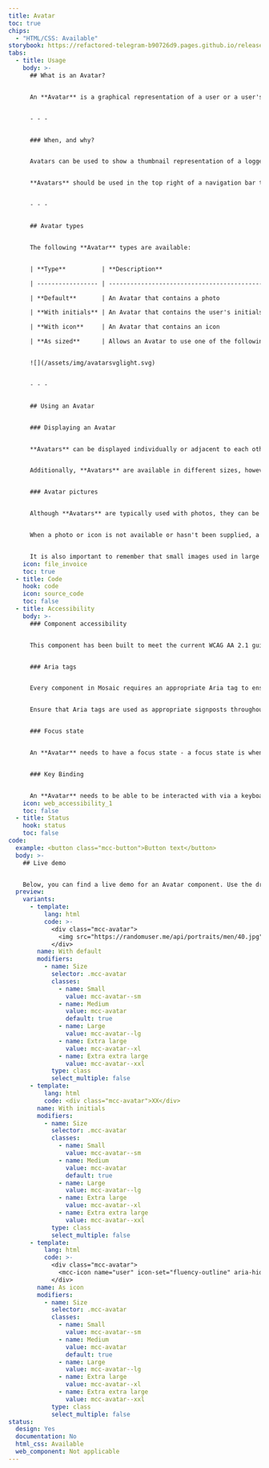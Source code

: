 ```yaml
---
title: Avatar
toc: true
chips:
  - "HTML/CSS: Available"
storybook: https://refactored-telegram-b90726d9.pages.github.io/release/?path=/docs/components-avatar-introduction
tabs:
  - title: Usage
    body: >-
      ## What is an Avatar?


      An **Avatar** is a graphical representation of a user or a user's character. They typically use a photo, but can also use an icon or initials to visually indicate a person.


      - - -


      ### When, and why?


      Avatars can be used to show a thumbnail representation of a logged in user in your applications or, for example, a photo of a user in a Profile page. **Avatars** are an important part in helping users identify themselves and other users, and also provides a human presence within an interface.


      **Avatars** should be used in the top right of a navigation bar to show the logged in user, and should provide access to their Profile page. They can also be used in contact cards, chat UIs, community forums, etc.


      - - -


      ## Avatar types


      The following **Avatar** types are available:


      | **Type**          | **Description**                                                                                     | **Example** |

      | ----------------- | --------------------------------------------------------------------------------------------------- | ----------- |

      | **Default**       | An Avatar that contains a photo                                                                     |             |

      | **With initials** | An Avatar that contains the user's initials                                                         |             |

      | **With icon**     | An Avatar that contains an icon                                                                     |             |

      | **As sized**      | Allows an Avatar to use one of the following sizes; 32px, 40px (default size), 48px, 64px, and 96px |             |


      ![](/assets/img/avatarsvglight.svg)


      - - -


      ## Using an Avatar


      ### Displaying an Avatar


      **Avatars** can be displayed individually or adjacent to each other on a single row. 


      Additionally, **Avatars** are available in different sizes, however it is important not to mix sizes. **Avatars** should only use one picture size across your entire product.


      ### Avatar pictures


      Although **Avatars** are typically used with photos, they can be used with icons. Choose one style to use across your entire product. In both cases, where a photo or icon is not available, they can also be used to display a user's initials.


      When a photo or icon is not available or hasn't been supplied, a fall-back icon is automatically used. This is the generic User icon.


      It is also important to remember that small images used in large **Avatars** will be upscaled, which could lead to distorted images. Always use compressed images and resize images near to the appropriate size. This will help maintain the best results, and reduce the impact on performance by stopping the application from needing to render large image files.
    icon: file_invoice
    toc: true
  - title: Code
    hook: code
    icon: source_code
    toc: false
  - title: Accessibility
    body: >-
      ### Component accessibility


      This component has been built to meet the current WCAG AA 2.1 guidelines. We also test these components against the guidelines before release.


      ### Aria tags


      Every component in Mosaic requires an appropriate Aria tag to ensure that screen readers can effectively parse the page. Aria tags are provided as part of Mosaic. Please do not override these without good reason.


      Ensure that Aria tags are used as appropriate signposts throughout the product.


      ### Focus state


      An **Avatar** needs to have a focus state - a focus state is when you tab into an element to interact with it. Ensure that users can use their keyboard to focus on **Avatar**.


      ### Key Binding


      An **Avatar** needs to be able to be interacted with via a keyboard. Where possible we will provide key-binds within our Mosaic component or there will be default HTML ones. If this isn't the case then please implement logical key-binds for all intractable components.
    icon: web_accessibility_1
    toc: false
  - title: Status
    hook: status
    toc: false
code:
  example: <button class="mcc-button">Button text</button>
  body: >-
    ## Live demo


    Below, you can find a live demo for an Avatar component. Use the drop-down menus and radio buttons to view the different Avatar Types and Variants.
  preview:
    variants:
      - template:
          lang: html
          code: >-
            <div class="mcc-avatar">
              <img src="https://randomuser.me/api/portraits/men/40.jpg" alt="John Doe">
            </div>
        name: With default
        modifiers:
          - name: Size
            selector: .mcc-avatar
            classes:
              - name: Small
                value: mcc-avatar--sm
              - name: Medium
                value: mcc-avatar
                default: true
              - name: Large
                value: mcc-avatar--lg
              - name: Extra large
                value: mcc-avatar--xl
              - name: Extra extra large
                value: mcc-avatar--xxl
            type: class
            select_multiple: false
      - template:
          lang: html
          code: <div class="mcc-avatar">XX</div>
        name: With initials
        modifiers:
          - name: Size
            selector: .mcc-avatar
            classes:
              - name: Small
                value: mcc-avatar--sm
              - name: Medium
                value: mcc-avatar
                default: true
              - name: Large
                value: mcc-avatar--lg
              - name: Extra large
                value: mcc-avatar--xl
              - name: Extra extra large
                value: mcc-avatar--xxl
            type: class
            select_multiple: false
      - template:
          lang: html
          code: >-
            <div class="mcc-avatar">
              <mcc-icon name="user" icon-set="fluency-outline" aria-hidden="true"></mcc-icon>
            </div>
        name: As icon
        modifiers:
          - name: Size
            selector: .mcc-avatar
            classes:
              - name: Small
                value: mcc-avatar--sm
              - name: Medium
                value: mcc-avatar
                default: true
              - name: Large
                value: mcc-avatar--lg
              - name: Extra large
                value: mcc-avatar--xl
              - name: Extra extra large
                value: mcc-avatar--xxl
            type: class
            select_multiple: false
status:
  design: Yes
  documentation: No
  html_css: Available
  web_component: Not applicable
---
```

